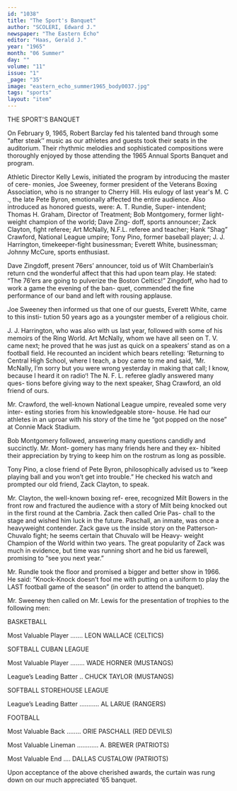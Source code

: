 ```yaml
---
id: "1038"
title: "The Sport's Banquet"
author: "SCOLERI, Edward J."
newspaper: "The Eastern Echo"
editor: "Haas, Gerald J."
year: "1965"
month: "06 Summer"
day: ""
volume: "11"
issue: "1"
_page: "35"
image: "eastern_echo_summer1965_body0037.jpg"
tags: "sports"
layout: "item"
---
```

THE SPORT'S
BANQUET

On February 9, 1965, Robert Barclay fed
his talented band through some “after steak’’
music as our athletes and guests took their
seats in the auditorium. Their rhythmic
melodies and sophisticated compositions were
thoroughly enjoyed by those attending the
1965 Annual Sports Banquet and program.

Athletic Director Kelly Lewis, initiated the
program by introducing the master of cere-
monies, Joe Sweeney, former president of the
Veterans Boxing Association, who is no
stranger to Cherry Hill. His eulogy of last
year's M. C ., the late Pete Byron, emotionally
affected the entire audience. Also introduced
as honored guests, were: A. T. Rundie, Super-
intendent; Thomas H. Graham, Director of
Treatment; Bob Montgomery, former light-
weight champion of the world; Dave Zing-
doff, sports announcer; Zack Clayton, fight
referee; Art McNally, N.F.L. referee and
teacher; Hank “Shag” Crawford, National
League umpire; Tony Pino, former baseball
player; J. J. Harrington, timekeeper-fight
businessman; Everett White, businessman;
Johnny McCure, sports enthusiast.

Dave Zingdoff, present 76ers’ announcer,
toid us of Wilt Chamberlain’s return cnd the
wonderful affect that this had upon team
play. He stated: “The 76’ers are going to
pulverize the Boston Celtics!” Zingdoff, who
had to work a game the evening of the ban-
quet, commended the fine performance of our
band and left with rousing applause.

Joe Sweeney then informed us that one of
our guests, Everett White, came to this insti-
tution 50 years ago as a youngster member
of a religious choir.

J. J. Harrington, who was also with us last
year, followed with some of his memoirs of
the Ring World. Art McNally, whom we have
all seen on T. V. came next; he proved that
he was just as quick on a speakers’ stand as
on a football field. He recounted an incident
which bears retelling: ‘Returning to Central
High School, where I teach, a boy came to
me and said, ‘Mr. McNally, I’m sorry but you
were wrong yesterday in making that call;
I know, because I heard it on radio‘! The
N. F. L. referee gladly answered many ques-
tions before giving way to the next speaker,
Shag Crawford, an old friend of ours.

Mr. Crawford, the well-known National
League umpire, revealed some very inter-
esting stories from his knowledgeable store-
house. He had our athletes in an uproar
with his story of the time he “got popped on
the nose” at Connie Mack Stadium.

Bob Montgomery followed, answering many
questions candidly and succinctly. Mr. Mont-
gomery has many friends here and they ex-
hibited their appreciation by trying to keep
him on the rostrum as long as possible.

Tony Pino, a close friend of Pete Byron,
philosophically advised us to “keep playing
ball and you won’t get into trouble.” He
checked his watch and prompted our old
friend, Zack Clayton, to speak.

Mr. Clayton, the well-known boxing ref-
eree, recognized Milt Bowers in the front row
and fractured the audience with a story of
Milt being knocked out in the first round at
the Cambria. Zack then called Orie Pas-
chall to the stage and wished him luck in the
future. Paschall, an inmate, was once a
heavyweight contender. Zack gave us the
inside story on the Patterson-Chuvalo fight;
he seems certain that Chuvalo will be Heavy-
weight Champion of the World within two
years. The great popularity of Zack was
much in evidence, but time was running short
and he bid us farewell, promising to “see you
next year.”

Mr. Rundle took the floor and promised a
bigger and better show in 1966. He said:
“Knock-Knock doesn’t fool me with putting
on a uniform to play the LAST football game
of the season” (in order to attend the
banquet).

Mr. Sweeney then called on Mr. Lewis for
the presentation of trophies to the following
men:

BASKETBALL

Most Valuable Player ....... LEON WALLACE
(CELTICS)


SOFTBALL
CUBAN LEAGUE

Most Valuable Player ........ WADE HORNER
(MUSTANGS)

League’s Leading Batter .. CHUCK TAYLOR
(MUSTANGS)

SOFTBALL
STOREHOUSE LEAGUE

League’s Leading Batter ........... AL LARUE
(RANGERS)

FOOTBALL

Most Valuable Back ........ ORIE PASCHALL
(RED DEVILS)

Most Valuable Lineman ............ A. BREWER
(PATRIOTS)

Most Valuable End .... DALLAS CUSTALOW
(PATRIOTS)

Upon acceptance of the above cherished
awards, the curtain was rung down on our
much appreciated ‘65 banquet.
